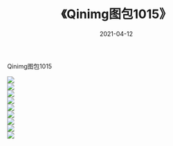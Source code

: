 ﻿---
layout: post
title:  《Qinimg图包1015》
date:   2021-04-12
img: http://imgx.orgx.ga/Qinimg图包/Qinimg图包1015/000.jpg
categories: [美女, 清纯, 唯美]
---

Qinimg图包1015

 ![](http://imgx.orgx.ga/Qinimg图包/Qinimg图包1015/001.jpg) <br>![](http://imgx.orgx.ga/Qinimg图包/Qinimg图包1015/002.jpg) <br>![](http://imgx.orgx.ga/Qinimg图包/Qinimg图包1015/003.jpg) <br>![](http://imgx.orgx.ga/Qinimg图包/Qinimg图包1015/004.jpg) <br>![](http://imgx.orgx.ga/Qinimg图包/Qinimg图包1015/005.jpg) <br>![](http://imgx.orgx.ga/Qinimg图包/Qinimg图包1015/006.jpg) <br>![](http://imgx.orgx.ga/Qinimg图包/Qinimg图包1015/007.jpg) <br>![](http://imgx.orgx.ga/Qinimg图包/Qinimg图包1015/008.jpg) <br>![](http://imgx.orgx.ga/Qinimg图包/Qinimg图包1015/009.jpg) <br>